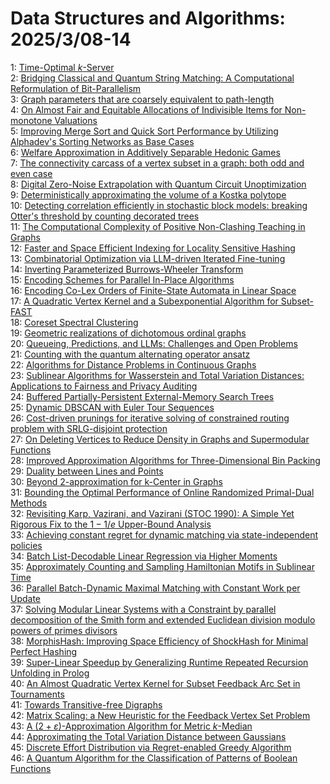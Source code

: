 # Data Structures and Algorithms: 2025/3/08-14  
1: [Time-Optimal $k$-Server](https://doi.org/10.48550/arXiv.2503.05589)  
2: [Bridging Classical and Quantum String Matching: A Computational  Reformulation of Bit-Parallelism](https://doi.org/10.48550/arXiv.2503.05596)  
3: [Graph parameters that are coarsely equivalent to path-length](https://doi.org/10.48550/arXiv.2503.05661)  
4: [On Almost Fair and Equitable Allocations of Indivisible Items for  Non-monotone Valuations](https://doi.org/10.48550/arXiv.2503.05695)  
5: [Improving Merge Sort and Quick Sort Performance by Utilizing Alphadev's  Sorting Networks as Base Cases](https://doi.org/10.48550/arXiv.2503.05934)  
6: [Welfare Approximation in Additively Separable Hedonic Games](https://doi.org/10.48550/arXiv.2503.06017)  
7: [The connectivity carcass of a vertex subset in a graph: both odd and  even case](https://doi.org/10.48550/arXiv.2503.06266)  
8: [Digital Zero-Noise Extrapolation with Quantum Circuit Unoptimization](https://doi.org/10.48550/arXiv.2503.06341)  
9: [Deterministically approximating the volume of a Kostka polytope](https://doi.org/10.48550/arXiv.2503.06459)  
10: [Detecting correlation efficiently in stochastic block models: breaking  Otter's threshold by counting decorated trees](https://doi.org/10.48550/arXiv.2503.06464)  
11: [The Computational Complexity of Positive Non-Clashing Teaching in Graphs](https://doi.org/10.48550/arXiv.2503.07665)  
12: [Faster and Space Efficient Indexing for Locality Sensitive Hashing](https://doi.org/10.48550/arXiv.2503.06737)  
13: [Combinatorial Optimization via LLM-driven Iterated Fine-tuning](https://doi.org/10.48550/arXiv.2503.06917)  
14: [Inverting Parameterized Burrows-Wheeler Transform](https://doi.org/10.48550/arXiv.2503.06970)  
15: [Encoding Schemes for Parallel In-Place Algorithms](https://doi.org/10.48550/arXiv.2503.06999)  
16: [Encoding Co-Lex Orders of Finite-State Automata in Linear Space](https://doi.org/10.48550/arXiv.2503.07061)  
17: [A Quadratic Vertex Kernel and a Subexponential Algorithm for Subset-FAST](https://doi.org/10.48550/arXiv.2503.07208)  
18: [Coreset Spectral Clustering](https://doi.org/10.48550/arXiv.2503.07227)  
19: [Geometric realizations of dichotomous ordinal graphs](https://doi.org/10.48550/arXiv.2503.07361)  
20: [Queueing, Predictions, and LLMs: Challenges and Open Problems](https://doi.org/10.48550/arXiv.2503.07545)  
21: [Counting with the quantum alternating operator ansatz](https://doi.org/10.48550/arXiv.2503.07720)  
22: [Algorithms for Distance Problems in Continuous Graphs](https://doi.org/10.48550/arXiv.2503.07769)  
23: [Sublinear Algorithms for Wasserstein and Total Variation Distances: Applications to Fairness and Privacy Auditing](https://doi.org/10.48550/arXiv.2503.07775)  
24: [Buffered Partially-Persistent External-Memory Search Trees](https://doi.org/10.48550/arXiv.2503.08211)  
25: [Dynamic DBSCAN with Euler Tour Sequences](https://doi.org/10.48550/arXiv.2503.08246)  
26: [Cost-driven prunings for iterative solving of constrained routing problem with SRLG-disjoint protection](https://doi.org/10.48550/arXiv.2503.08262)  
27: [On Deleting Vertices to Reduce Density in Graphs and Supermodular  Functions](https://doi.org/10.48550/arXiv.2503.08828)  
28: [Improved Approximation Algorithms for Three-Dimensional Bin Packing](https://doi.org/10.48550/arXiv.2503.08863)  
29: [Duality between Lines and Points](https://doi.org/10.48550/arXiv.2503.17372)  
30: [Beyond 2-approximation for k-Center in Graphs](https://doi.org/10.48550/arXiv.2503.09468)  
31: [Bounding the Optimal Performance of Online Randomized Primal-Dual  Methods](https://doi.org/10.48550/arXiv.2503.09508)  
32: [Revisiting Karp, Vazirani, and Vazirani (STOC 1990): A Simple Yet  Rigorous Fix to the $1 - 1/e$ Upper-Bound Analysis](https://doi.org/10.48550/arXiv.2503.09530)  
33: [Achieving constant regret for dynamic matching via state-independent  policies](https://doi.org/10.48550/arXiv.2503.09762)  
34: [Batch List-Decodable Linear Regression via Higher Moments](https://doi.org/10.48550/arXiv.2503.09802)  
35: [Approximately Counting and Sampling Hamiltonian Motifs in Sublinear Time](https://doi.org/10.48550/arXiv.2503.09810)  
36: [Parallel Batch-Dynamic Maximal Matching with Constant Work per Update](https://doi.org/10.48550/arXiv.2503.09908)  
37: [Solving Modular Linear Systems with a Constraint by parallel decomposition of the Smith form and extended Euclidean division modulo powers of primes divisors](https://doi.org/10.48550/arXiv.2503.10158)  
38: [MorphisHash: Improving Space Efficiency of ShockHash for Minimal Perfect Hashing](https://doi.org/10.48550/arXiv.2503.10161)  
39: [Super-Linear Speedup by Generalizing Runtime Repeated Recursion  Unfolding in Prolog](https://doi.org/10.48550/arXiv.2503.10416)  
40: [An Almost Quadratic Vertex Kernel for Subset Feedback Arc Set in  Tournaments](https://doi.org/10.48550/arXiv.2503.10447)  
41: [Towards Transitive-free Digraphs](https://doi.org/10.48550/arXiv.2503.10541)  
42: [Matrix Scaling: a New Heuristic for the Feedback Vertex Set Problem](https://doi.org/10.48550/arXiv.2503.10780)  
43: [A $(2+\varepsilon)$-Approximation Algorithm for Metric $k$-Median](https://doi.org/10.48550/arXiv.2503.10972)  
44: [Approximating the Total Variation Distance between Gaussians](https://doi.org/10.48550/arXiv.2503.11099)  
45: [Discrete Effort Distribution via Regret-enabled Greedy Algorithm](https://doi.org/10.48550/arXiv.2503.11107)  
46: [A Quantum Algorithm for the Classification of Patterns of Boolean Functions](https://doi.org/10.48550/arXiv.2503.11722)  